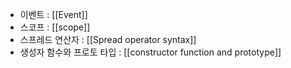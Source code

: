 
- 이벤트 : [[Event]]
- 스코프 : [[scope]]
- 스프레드 연산자 : [[Spread operator syntax]]
- 생성자 함수와 프로토 타입 : [[constructor function and prototype]]
